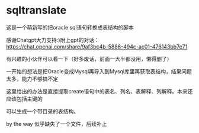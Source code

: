 # sqltranslate
这是一个萌新写的把oracle sql语句转换成表结构的脚本



感谢Chatgpt大力支持:)附上gpt的对话：https://chat.openai.com/share/9af3bc4b-5886-494c-ac01-476143bb7e71



有兴趣的小伙伴可以看一下（好多废话，前面一大半都没用，懒得删了）



一开始的想法是把Oracle变成Mysql再导入到Mysql库里再获取表结构，结果问题太多，能力不够搞不定



这里给出的办法是直接提取create语句中的表名、列名、表解释、列解释。本来还应该包括主键的



可以生成一个带目录的表结构。




by the way 似乎缺失了一个文件，后续补上
